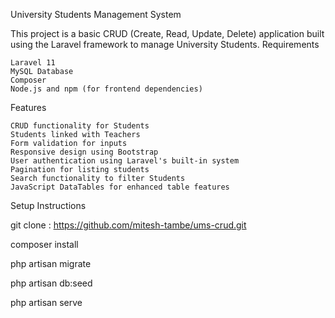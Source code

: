 University Students Management System

This project is a basic CRUD (Create, Read, Update, Delete) application built using the Laravel framework to manage University Students.
Requirements

    Laravel 11
    MySQL Database
    Composer
    Node.js and npm (for frontend dependencies)

Features

    CRUD functionality for Students
    Students linked with Teachers
    Form validation for inputs
    Responsive design using Bootstrap
    User authentication using Laravel's built-in system
    Pagination for listing students
    Search functionality to filter Students
    JavaScript DataTables for enhanced table features

Setup Instructions

git clone : https://github.com/mitesh-tambe/ums-crud.git

composer install

php artisan migrate

php artisan db:seed

php artisan serve